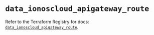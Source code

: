 # `data_ionoscloud_apigateway_route`

Refer to the Terraform Registry for docs: [`data_ionoscloud_apigateway_route`](https://registry.terraform.io/providers/ionos-cloud/ionoscloud/6.5.5/docs/data-sources/apigateway_route).
